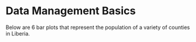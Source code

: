 # Data Management Basics

Below are 6 bar plots that represent the population of a variety of counties in Liberia. 


